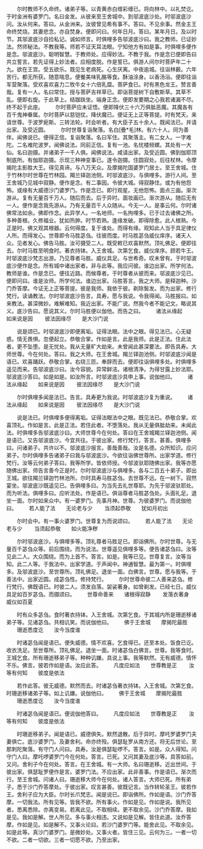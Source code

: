 <!-- { "loadSidebar": true } -->
　　尔时教师不久命终。诸弟子等。以青黄赤白缯彩缠已。将向林中。以礼焚讫。于时金洲有婆罗门。名曰金发。从彼来至王舍城中。到邬波底沙处。时邬波底沙问。汝从何来。答曰。从金洲来。汝彼曾见希有事不。答曰。不见余事。然金主王命终焚烧。其妻悲念。亦自焚身。便即问曰。何年日月。答曰。某年月日。及以时节。其邬波底沙自捡私记。诚如师言。时俱哩多告邬波底沙曰。我之教师。已证妙法。然师秘法。不教我等。师若不证天耳法眼。宁知他方有如是事。时俱哩多便作是念。邬波底沙。聪明智慧。于教师处。应得妙法。不教于我。作是念已便即告曰共立誓言。若先证得上妙法者。应相度脱。作是誓已。俱游人间尔时菩萨年二十九。欲在王宫。受五欲乐。既见生老病死。心生厌离。中夜逾城。往诣林薮。六年苦行。都无所获。随意喘息。便餐美味乳酪等食。酥油涂身。以香汤浴。便即往诣军营聚落。受欢喜欢喜力二牧牛女十六倍乳糜。菩萨食已。时有黑色龙王。赞言善哉。复有一人。名曰常住。授与菩萨吉祥草已。即诣菩提树下自敷斯草。其草不乱。便即右旋。于此草上。结跏趺坐。端身正念。便即发要期之心我若诸漏不尽。终不起于此座。
　　尔时菩萨应未证悟。便即降伏三十六万俱胝恶魔。其魔各有百千鬼神眷属。尔时菩萨以慈铠仗。降伏魔已。便证无上正等菩提。时有梵天。来请世尊。于波罗痆斯。三转法轮。时会听者。有大臣子五十余人。既闻法已。并请出家。及受近圆。
　　尔时世尊复诣聚落。名白[疊*毛]林。有六十人。同为善伴。闻佛说已。便得正信。复诣聚落。名曰军住。其聚落主。有二女人。一字难陀。二名难陀波罗。闻佛说法。同前正信。复有一池。名忧楼频螺。其处有一大仙。名曰迦摄。并诸弟子一千人俱。闻佛说法。咸请出家。及受近圆。佛到伽耶顶制底所。有伽耶迦摄。示现三种神变事已。遂令迦摄。住圆寂处。后往杖林。令摩揭陀主影胜大王。得见真谛。与八万天众。及摩揭陀国婆罗门居士。至王舍城。住于竹林尔时世尊在竹林园。羯兰铎迦池侧。时邬波底沙。与俱哩多。游行人间。至王舍城乃见城中寂静。便作是念。有二事因。令彼大城。得寂静住。或为有他怨怖。或缘有大威德沙门婆罗门。作是念已。即行观星。无他怨怖。面点三画。渐次游从。复有无量百千万人。随后而去。后于异时。面妆画已。渐次游从。随后无有一人。便作是念我先游从。乃有无量百千人众随从。今无一人。是事云何。尔时诸佛常法如余。佛即作念。此异学人。一名地师。一名拘哩多。已于过去诸佛之所。多种善根。久修福业。犹如热肿。时节若熟。逢缘发破。即得除愈。此人根熟。今正是时。佛又观其根器。云何得度。复于谁处。而得有缘。观知此人当于具足律仪人所。而得发心。世尊即令马胜苾刍。往彼而度。时马胜苾刍威仪庠序。诸天人众。见者发心。佛告马胜。汝可摄受二人。既受敕已欢喜默然。顶礼佛足。便即往去。尔时马胜至明食时。著衣持钵。入王舍城。次第乞食。威仪庠序。顾若牛王。时邬波底沙梵志出游。乃见尊者马胜。威仪具足。与世希奇。叹未曾有。于时邬波底沙便作是念。所有城中诸出家者。非与此等。我应问彼。谁边出家。所学何法。教师是谁。作是念已。便往近路。而候尊者。于时尊者从彼而来。邬波底沙见已。便即问曰。谁是汝师。所学何法。谁边出家。马胜答言。我之大师。是释迦种。沙门乔答摩。今证无上正等菩提。彼是我师。我依于彼。剃除鬓发。而为出家。修行梵行。读诵教法。尔时邬波底沙告言。具寿。愿与我说。令我得闻。马胜报曰。如来教法。甚深微妙。难解难知。我近出家。不能广说。然我今者不能记文。略说其义。底沙告曰。愿说其义。尔时马胜便以伽他。而告之曰。
　　诸法从缘起　　如来说是因
　　彼法因缘尽　　是大沙门说

　　说是颂已。时邬波底沙即便离垢。证得法眼。法中之眼。得见法已。心无疑惑。情无畏惧。忽便起立。恭敬合掌。作如是言。此是我师。此是正法。住此法者。更不坠堕。是无忧处。我从无量旷大劫来。未曾闻此甚深要法。即告具寿。大师世尊。今在何处。答曰。我之大师。在王舍城。羯兰铎迦池侧。时邬波底沙闻是语已。欢喜踊跃。恭敬合掌。右绕三匝。奉辞而去。便即往诣俱哩多处。时俱哩多遥见而来。告邬波底沙曰。汝今容貌。异常鲜洁。诸根清净。为得甘露上妙法耶。邬波底沙答曰。如是如是。如汝所言。时邬波底沙具申上事。说伽他曰。
　　诸法从缘起　　如来说是因
　　彼法因缘尽　　是大沙门说

　　尔时俱哩多闻是法已。告言。具寿更为我说。时邬波底沙复为重说。
　　诸法从缘起　　如来说是因
　　彼法因缘尽　　是大沙门说

　　说是法已。时俱哩多便得离垢。证得法眼法中之眼。既见法已。恭敬合掌。欢喜顶礼。作如是言。此是正法。若住此者。不堕落处。我从无量俱胝劫来。未闻此法。时俱哩多告邬波底沙曰。大师世尊今在何处。答曰在王舍城羯兰铎迦池侧。闻是语已。又告邬波底沙。今宜共往。于彼出家。修行梵行。答言。甚善。俱哩多曰。问诸弟子。共许以不。邬波底沙报言。善哉善哉。汝是名德。众所知识。应问弟子。尔时俱哩多告诸弟子曰我与邬波底沙。今欲往诣佛世尊所。出家学道。修行梵行。汝等云何弟子答曰。我等所学。皆依师授。今邬波驮耶随佛出家。我等亦愿随佛出家。师告言善今正是时。尔时邬波底沙与俱哩多。各与二百五十弟子。即出王城。欲往羯兰铎迦竹林池所。尔时具寿马胜苾刍。去世尊不远。在一树下。寂然宴坐。邬波底沙既遥见已。告俱哩多曰。为当先去礼世尊耶。为先于邬波驮耶处。而为听法。俱哩多曰。应听法处。作是语已。俱诣尊者马胜苾刍处。头面礼足。退坐一面。尔时如来众中。有一婆罗门。先事月神。世尊。为彼婆罗门。而说伽他曰。
　　若人能了法　　无论老与少
　　当须起恭敬　　犹如月初出

　　尔时会中。有一事火婆罗门。世尊复为而说颂曰。
　　若人能了法　　无论老与少
　　当须起恭敬　　如火能净秽

　　尔时邬波底沙。与俱哩多等。顶礼尊者马胜足已。即诣佛所。尔时世尊。与无量百千苾刍众等。前后围绕。而为说法。世尊遥见俱哩多等。便告诸苾刍曰。汝等见此二人。大众围绕。而为上首不。答言。如是。我等已见。世尊复言。汝等当知。此二人等。于我法中。出家学道。于声闻中。神通智慧。最为第一。时俱哩多。及邬波底沙。至世尊所。顶礼佛足。退坐一面。白佛言。世尊。愿与我等。于善法中。出家近圆。成苾刍性。修持梵行。
　　尔时世尊命彼二人善来苾刍。修行梵行。佛既语已。时彼二人。须发自落。袈裟著身。如曾剃发。已经七日。威仪具足如百岁苾刍。而摄颂曰。
　　世尊命善来　　诸根得寂静
　　发落衣著身　　威仪如百夏

　　时有众多苾刍。食时著衣持钵。入王舍城。次第乞食。于其城内所是珊逝移诸弟子等。见诸苾刍。共相讥笑。而说伽他曰。
　　佛于王舍城　　摩揭陀最胜
　　珊逝悉度讫　　汝今当度谁

　　时诸苾刍闻是语已。便失威德。情不欢喜。乞食得已。还至本处。饭食已讫。收衣洗足。至世尊所。顶礼佛足。退坐一面。时诸苾刍白佛言。世尊。我等食时。王城乞食。所有珊逝移弟子等。种种讥嫌。具说上事。我等默然。无有威德。情怀不乐。佛言。彼若作如是语。汝应此答。
　　凡度应如法　　世尊教是正
　　汝等有何知　　彼度是依法

　　若作此答。彼无威德。默然而去。时诸苾刍著衣持钵。入王舍城。次第乞食。时珊逝移诸弟子等。如上讥嫌。说伽他曰。
　　佛于王舍城　　摩揭陀最胜
　　珊逝悉度讫　　汝今当度谁

　　时诸苾刍闻是语已。便说伽他答曰。
　　凡度应如法　　世尊教是正
　　汝等有何知　　彼度是依法

　　时珊逝移弟子。闻是语已。威德俱失。默然退散。后于异时。摩吒罗婆罗门夫妻俱亡。底沙婆罗门。及妻舍利。命亦终殁。俱瑟耻罗从南方还。将无后世论。至那刺陀聚落。有守门人问曰。具寿。汝是俱瑟耻啰不。答言。如是。众人得知。问守门人曰。摩吒啰婆罗门今在何处。答言。已死。又问其妻及底沙等。具答如前。又问。舍利子今在何处。答言。在王舍城。有一大师。名曰珊逝移。近出世间。于彼出家。俱瑟耻罗便作是言。婆罗门法。不应出家。此非善事。作是语已。渐次而行。至王舍城。问诸人曰。珊逝移大师今在何处。诸人答言。大师已死。所有弟子。悉于沙门乔答摩处。于彼出家。叹言甚善。彼既记言。当作转轮圣王。彼若作王。舍利子应为大臣。尔时长爪梵志。闻是说已。即诣佛所。作如是语。沙门乔答摩。一切我法。所有见等。皆我不欲。所有事火。作如是见。作如是说。我所见者。悉离悉除。亦离变易。若离此见。不取相续。更不取余见。沙门乔答摩。我如是见。我如是解。世人所见。多与事火相违。又说如是见解。皆住此道。汝乔答摩。作如是见。如是解不。又事火论曰。若沙门婆罗门等。能舍此见。不取余见。如是此等。真沙门婆罗门。是微妙处。又事火者。皆住三见。云何为三。一者一切不欲。二者一切欲。三者一切愿不欲。乃至出家。
